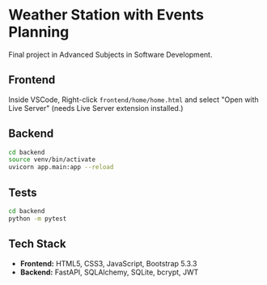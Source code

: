 # Weather Station with Events Planning

Final project in Advanced Subjects in Software Development.

## Frontend
Inside VSCode, Right-click `frontend/home/home.html` and select "Open with Live Server" (needs Live Server extension installed.)

## Backend
```bash
cd backend
source venv/bin/activate
uvicorn app.main:app --reload
```

## Tests
```bash
cd backend
python -m pytest
```

## Tech Stack
- **Frontend:** HTML5, CSS3, JavaScript, Bootstrap 5.3.3
- **Backend:** FastAPI, SQLAlchemy, SQLite, bcrypt, JWT
